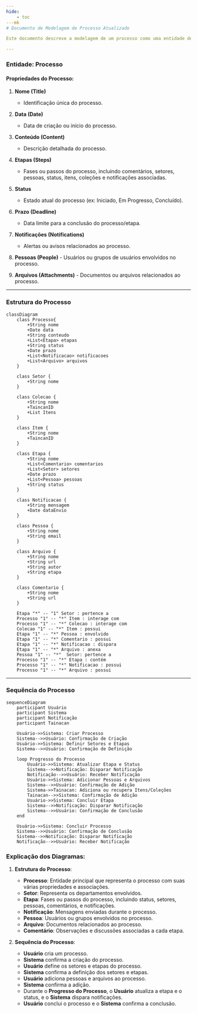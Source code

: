 ```yaml
---
hide:
    - toc
---mk
# Documento de Modelagem de Processo Atualizado

Este documento descreve a modelagem de um processo como uma entidade dentro do WordPress, utilizando o post customizado `process_collection` e as taxonomias `process_step` e `process_type`.

---
```


### Entidade: Processo

#### Propriedades do Processo:
1. **Nome (Title)**  
      - Identificação única do processo.
   
2. **Data (Date)**
      - Data de criação ou início do processo.
   
3. **Conteúdo (Content)**
      - Descrição detalhada do processo.

4. **Etapas (Steps)**
      - Fases ou passos do processo, incluindo comentários, setores, pessoas, status, itens, coleções e notificações associadas.

5. **Status**
      - Estado atual do processo (ex: Iniciado, Em Progresso, Concluído).

6. **Prazo (Deadline)**
      - Data limite para a conclusão do processo/etapa.

7. **Notificações (Notifications)**
      - Alertas ou avisos relacionados ao processo.

8. **Pessoas (People)**
       - Usuários ou grupos de usuários envolvidos no processo.

9.  **Arquivos (Attachments)**
        - Documentos ou arquivos relacionados ao processo.

---

### Estrutura do Processo

```mermaid
classDiagram
    class Processo{
        +String nome
        +Date data
        +String conteudo
        +List<Etapa> etapas
        +String status
        +Date prazo
        +List<Notificacao> notificacoes
        +List<Arquivo> arquivos
    }

    class Setor {
        +String nome
    }

    class Colecao {
        +String nome
        +TaincanID
        +List Itens
    }

    class Item {
        +String nome
        +TaincanID
    }

    class Etapa {
        +String nome
        +List<Comentario> comentarios
        +List<Setor> setores
        +Date prazo
        +List<Pessoa> pessoas
        +String status
    }

    class Notificacao {
        +String mensagem
        +Date dataEnvio
    }

    class Pessoa {
        +String nome
        +String email
    }

    class Arquivo {
        +String nome
        +String url
        +String autor
        +String etapa
    }

    class Comentario {
        +String nome
        +String url
    }

    Etapa "*" -- "1" Setor : pertence a
    Processo "1" -- "*" Item : interage com
    Processo "1" -- "*" Colecao : interage com
    Colecao "1" -- "*" Item : possui
    Etapa "1" -- "*" Pessoa : envolvido
    Etapa "1" -- "*" Comentario : possui
    Etapa "1" -- "*" Notificacao : dispara
    Etapa "1" -- "*" Arquivo : anexa
    Pessoa "1" -- "*"  Setor: pertence a
    Processo "1" -- "*" Etapa : contém
    Processo "1" -- "*" Notificacao : possui
    Processo "1" -- "*" Arquivo : possui
```

---

### Sequência do Processo

```mermaid
sequenceDiagram
    participant Usuário
    participant Sistema
    participant Notificação
    participant Tainacan

    Usuário->>Sistema: Criar Processo
    Sistema-->>Usuário: Confirmação de Criação
    Usuário->>Sistema: Definir Setores e Etapas
    Sistema-->>Usuário: Confirmação de Definição
    
    loop Progresso do Processo
        Usuário->>Sistema: Atualizar Etapa e Status
        Sistema-->>Notificação: Disparar Notificação
        Notificação-->>Usuário: Receber Notificação
        Usuário->>Sistema: Adicionar Pessoas e Arquivos
        Sistema-->>Usuário: Confirmação de Adição
        Sistema->>Tainacan: Adiciona ou recupera Itens/Coleções
        Tainacan-->>Sistema: Confirmação de Adição
        Usuário->>Sistema: Concluir Etapa
        Sistema-->>Notificação: Disparar Notificação
        Sistema-->>Usuário: Confirmação de Conclusão
    end
    
    Usuário->>Sistema: Concluir Processo
    Sistema-->>Usuário: Confirmação de Conclusão
    Sistema-->>Notificação: Disparar Notificação
    Notificação-->>Usuário: Receber Notificação
```

### Explicação dos Diagramas:

1. **Estrutura do Processo**:
      - **Processo**: Entidade principal que representa o processo com suas várias propriedades e associações.
      - **Setor**: Representa os departamentos envolvidos.
      - **Etapa**: Fases ou passos do processo, incluindo status, setores, pessoas, comentários, e notificações.
      - **Notificação**: Mensagens enviadas durante o processo.
      - **Pessoa**: Usuários ou grupos envolvidos no processo.
      - **Arquivo**: Documentos relacionados ao processo.
      - **Comentário**: Observações e discussões associadas a cada etapa.

2. **Sequência do Processo**:
      - **Usuário** cria um processo.
      - **Sistema** confirma a criação do processo.
      - **Usuário** define os setores e etapas do processo.
      - **Sistema** confirma a definição dos setores e etapas.
      - **Usuário** adiciona pessoas e arquivos ao processo.
      - **Sistema** confirma a adição.
      - Durante o **Progresso do Processo**, o **Usuário** atualiza a etapa e o status, e o **Sistema** dispara notificações.
      - **Usuário** conclui o processo e o **Sistema** confirma a conclusão.
